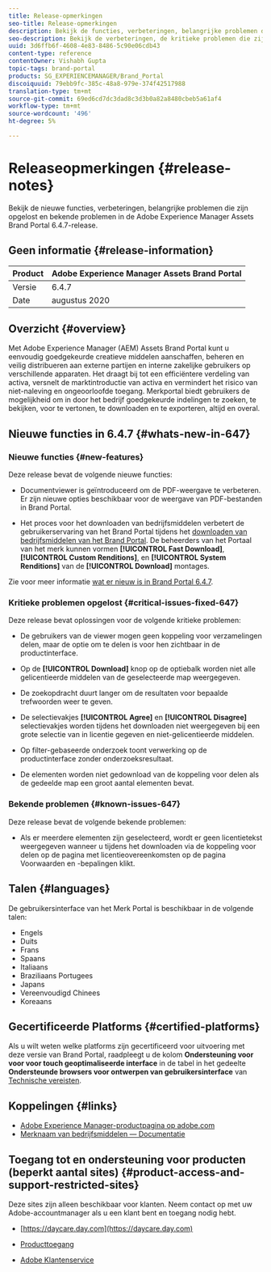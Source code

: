 ```yaml
---
title: Release-opmerkingen
seo-title: Release-opmerkingen
description: Bekijk de functies, verbeteringen, belangrijke problemen die zijn opgelost en bekende problemen in de Adobe Experience Manager Assets Brand Portal 6.4.7-release.
seo-description: Bekijk de verbeteringen, de kritieke problemen die zijn opgelost en de bekende problemen in de Adobe Experience Manager Assets Brand Portal 6.4.7-release.
uuid: 3d6ffb6f-4608-4e83-8486-5c90e06cdb43
content-type: reference
contentOwner: Vishabh Gupta
topic-tags: brand-portal
products: SG_EXPERIENCEMANAGER/Brand_Portal
discoiquuid: 79ebb9fc-385c-48a8-979e-374f42517988
translation-type: tm+mt
source-git-commit: 69ed6cd7dc3dad8c3d3b0a82a8480cbeb5a61af4
workflow-type: tm+mt
source-wordcount: '496'
ht-degree: 5%

---
```



# Releaseopmerkingen {#release-notes}

Bekijk de nieuwe functies, verbeteringen, belangrijke problemen die zijn opgelost en bekende problemen in de Adobe Experience Manager Assets Brand Portal 6.4.7-release.

## Geen informatie {#release-information}

| Product | Adobe Experience Manager Assets Brand Portal |
|---|---|
| Versie | 6.4.7 |
| Date | augustus 2020 |

## Overzicht {#overview}

Met Adobe Experience Manager (AEM) Assets Brand Portal kunt u eenvoudig goedgekeurde creatieve middelen aanschaffen, beheren en veilig distribueren aan externe partijen en interne zakelijke gebruikers op verschillende apparaten. Het draagt bij tot een efficiëntere verdeling van activa, versnelt de marktintroductie van activa en vermindert het risico van niet-naleving en ongeoorloofde toegang. Merkportal biedt gebruikers de mogelijkheid om in door het bedrijf goedgekeurde indelingen te zoeken, te bekijken, voor te vertonen, te downloaden en te exporteren, altijd en overal.

## Nieuwe functies in 6.4.7 {#whats-new-in-647}

### Nieuwe functies {#new-features}

Deze release bevat de volgende nieuwe functies:

* Documentviewer is geïntroduceerd om de PDF-weergave te verbeteren. Er zijn nieuwe opties beschikbaar voor de weergave van PDF-bestanden in Brand Portal.

<!--
* Download Settings configuration to configure asset download from Brand Portal. Fast download, custom renditions, and system renditions are the available configurations. 
-->

* Het proces voor het downloaden van bedrijfsmiddelen verbetert de gebruikerservaring van het Brand Portal tijdens het [downloaden van bedrijfsmiddelen van het Brand Portal](brand-portal-download-users.md). De beheerders van het Portaal van het merk kunnen vormen **[!UICONTROL Fast Download]**, **[!UICONTROL Custom Renditions]**, en **[!UICONTROL System Renditions]** van de **[!UICONTROL Download]** montages.

Zie voor meer informatie [wat er nieuw is in Brand Portal 6.4.7](whats-new.md).

### Kritieke problemen opgelost {#critical-issues-fixed-647}

Deze release bevat oplossingen voor de volgende kritieke problemen:

* De gebruikers van de viewer mogen geen koppeling voor verzamelingen delen, maar de optie om te delen is voor hen zichtbaar in de productinterface.

* Op de **[!UICONTROL Download]** knop op de optiebalk worden niet alle gelicentieerde middelen van de geselecteerde map weergegeven.

* De zoekopdracht duurt langer om de resultaten voor bepaalde trefwoorden weer te geven.

* De selectievakjes **[!UICONTROL Agree]** en **[!UICONTROL Disagree]** selectievakjes worden tijdens het downloaden niet weergegeven bij een grote selectie van in licentie gegeven en niet-gelicentieerde middelen.

* Op filter-gebaseerde onderzoek toont verwerking op de productinterface zonder onderzoeksresultaat.

* De elementen worden niet gedownload van de koppeling voor delen als de gedeelde map een groot aantal elementen bevat.


### Bekende problemen {#known-issues-647}

Deze release bevat de volgende bekende problemen:

* Als er meerdere elementen zijn geselecteerd, wordt er geen licentietekst weergegeven wanneer u tijdens het downloaden via de koppeling voor delen op de pagina met licentieovereenkomsten op de pagina Voorwaarden en -bepalingen klikt.



## Talen {#languages}

De gebruikersinterface van het Merk Portal is beschikbaar in de volgende talen:

* Engels
* Duits
* Frans
* Spaans
* Italiaans
* Braziliaans Portugees
* Japans
* Vereenvoudigd Chinees
* Koreaans

## Gecertificeerde Platforms {#certified-platforms}

Als u wilt weten welke platforms zijn gecertificeerd voor uitvoering met deze versie van Brand Portal, raadpleegt u de kolom **Ondersteuning voor voor voor touch geoptimaliseerde interface** in de tabel in het gedeelte **Ondersteunde browsers voor ontwerpen van gebruikersinterface** van [Technische vereisten](https://helpx.adobe.com/experience-manager/6-4/sites/deploying/using/technical-requirements.html).

## Koppelingen {#links}

* [Adobe Experience Manager-productpagina op adobe.com](http://www.adobe.com/in/marketing-cloud/experience-manager.html)
* [Merknaam van bedrijfsmiddelen — Documentatie](https://helpx.adobe.com/nl/experience-manager/brand-portal/user-guide.html)

## Toegang tot en ondersteuning voor producten (beperkt aantal sites) {#product-access-and-support-restricted-sites}

Deze sites zijn alleen beschikbaar voor klanten. Neem contact op met uw Adobe-accountmanager als u een klant bent en toegang nodig hebt.

* [https://daycare.day.com](https://daycare.day.com)

* [Producttoegang](https://login.marketing.adobe.com)

* [Adobe Klantenservice](https://helpx.adobe.com/contact.html)
